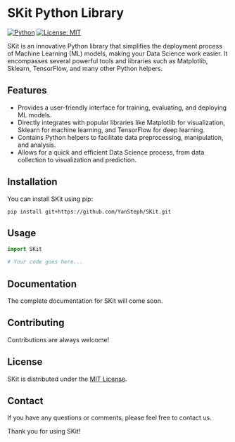 # SKit Python Library

[![Python](https://img.shields.io/badge/python-3.7+-blue.svg)](https://www.python.org/downloads/)
[![License: MIT](https://img.shields.io/badge/License-MIT-yellow.svg)](https://opensource.org/licenses/MIT)

SKit is an innovative Python library that simplifies the deployment process of Machine Learning (ML) models, making your Data Science work easier. It encompasses several powerful tools and libraries such as Matplotlib, Sklearn, TensorFlow, and many other Python helpers.

## Features

- Provides a user-friendly interface for training, evaluating, and deploying ML models.
- Directly integrates with popular libraries like Matplotlib for visualization, Sklearn for machine learning, and TensorFlow for deep learning.
- Contains Python helpers to facilitate data preprocessing, manipulation, and analysis.
- Allows for a quick and efficient Data Science process, from data collection to visualization and prediction.

## Installation

You can install SKit using pip:

```
pip install git+https://github.com/YanSteph/SKit.git
```

## Usage

```python
import SKit

# Your code goes here...
```

## Documentation

The complete documentation for SKit will come soon.

## Contributing

Contributions are always welcome!

## License

SKit is distributed under the [MIT License](https://opensource.org/licenses/MIT).

## Contact

If you have any questions or comments, please feel free to contact us.

Thank you for using SKit!
